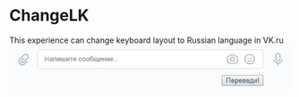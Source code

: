# ChangeLK
This experience can change keyboard layout to Russian language in VK.ru
![Alt text](img/p5VHrfchsgU.jpg?raw=true "Experience ")
